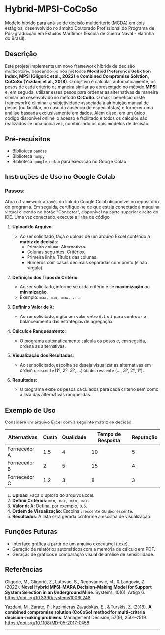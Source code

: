 # Hybrid-MPSI-CoCoSo
Modelo híbrido para análise de decisão multicritério (MCDA) em dois estágios, desenvolvido no âmbito Doutorado Profissional do Programa de Pós-graduação em Estudos Marítimos (Escola de Guerra Naval - Marinha do Brasil).

## Descrição
Este projeto implementa um novo framework híbrido de decisão multicritério, baseando-se nos métodos **Modified Preference Selection Index, MPSI (Gligorić et al., 2022)** e **Combined Compromise Solution, CoCoSo (Yazdani et al., 2018)**. O objetivo é calcular, automaticamente, os pesos de cada critério de maneira similar ao apresentado no método **MPSI** e, em seguida, utilizar esses pesos para ordenar as alternativas de maneira similar ao desenvolvido no método **CoCoSo**.
O maior benefício deste framework é eliminar a subjetividade associada à atribuição manual de pesos (ou facilitar, no caso da ausência de especialistas) e fornecer uma análise baseada exclusivamente em dados. Além disso, em um único código disponível online, o acesso é facilitado e todos os cálculos são realizados de uma única vez, combinando os dois modelos de decisão.


## Pré-requisitos
- Biblioteca `pandas`
- Biblioteca `numpy`
- Biblioteca `google.colab` para execução no Google Colab


## Instruções de Uso no Google Colab

### Passos:

Abra o framework através do link do Google Colab disponível no repositório do programa. Em seguida, certifique-se de que esteja conectado à máquina virtual clicando no botão "Conectar", disponível na parte superior direita do IDE. Uma vez conectado, execute a linha de código.

1. **Upload do Arquivo**:
   - Ao ser solicitado, faça o upload de um arquivo Excel contendo a **matriz de decisão**:
     - Primeira coluna: Alternativas.
     - Colunas seguintes: Critérios.
     - Primeira linha: Títulos das colunas.
     - Números com casas decimais separadas com ponto (e não vírgula).

2. **Definição dos Tipos de Critério**:
   - Ao ser solicitado, informe se cada critério é de **maximização** ou **minimização**.
   - Exemplo: `max, min, max, ...`.

3. **Definir o Valor de $\lambda$**:
   - Ao ser solicitado, digite um valor entre `0.1` e `1` para controlar o balanceamento das estratégias de agregação.

4. **Cálculo e Ranqueamento**:
   - O programa automaticamente calcula os pesos e, em seguida, ordena as alternativas.

5. **Visualização dos Resultados**:
   - Ao ser solicitado, escolha se deseja visualizar as alternativas em ordem `crescente` (1º, 2º, 3º, ...) ou `decrescente` (..., 3º, 2º, 1º).

6. **Resultados**:
   - O programa exibe os pesos calculados para cada critério bem como a lista das alternativas ranqueadas.


## Exemplo de Uso
Considere um arquivo Excel com a seguinte matriz de decisão:

| Alternativas | Custo   | Qualidade | Tempo de Resposta | Reputação  |
|--------------|---------|-----------|-------------------|------------|
| Fornecedor A | 1.5     | 4         | 10                | 5          |
| Fornecedor B | 2       | 5         | 15                | 4          |
| Fornecedor C | 1.2     | 3         | 8                 | 3          |

1. **Upload**: Faça o upload do arquivo Excel.
2. **Definir Critérios**: `min, max, min, max`.
3. **Valor de $\lambda$**: Defina, por exemplo, `0.5`.
4. **Ordem de Visualização**: Escolha `crescente` ou `decrescente`.
5. **Resultados**: A lista será gerada conforme a escolha de visualização.


## Funções Futuras
- Interface gráfica a partir de um arquivo executável (.exe).
- Geração de relatórios automáticos com a memória de cálculo em PDF.
- Geração de gráficos e comparação visual de análise de sensibilidade.


## Referências
Gligorić, M., Gligorić, Z., Lutovac, S., Negovanović, M., & Langović, Z. (2022). **Novel Hybrid MPSI–MARA Decision-Making Model for Support System Selection in an Underground Mine**. Systems, 10(6), Artigo 6. https://doi.org/10.3390/systems10060248

Yazdani, M., Zarate, P., Kazimieras Zavadskas, E., & Turskis, Z. (2018). **A combined compromise solution (CoCoSo) method for multi-criteria decision-making problems**. Management Decision, 57(9), 2501–2519. https://doi.org/10.1108/MD-05-2017-0458

---
